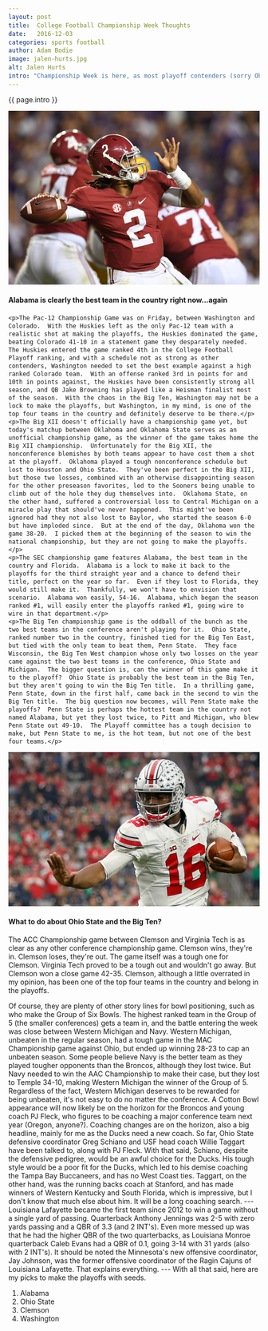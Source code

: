 ```yaml
---
layout: post
title:  College Football Championship Week Thoughts
date:   2016-12-03
categories: sports football
author: Adam Bodie
image: jalen-hurts.jpg
alt: Jalen Hurts
intro: "Championship Week is here, as most playoff contenders (sorry Ohio State) have one more chance to make that big statement they need to be in the final four.  Who wins, who loses, and who gets left home wishing that they hadn't lost that one game?  Here are my thoughts on the matter."
---
```

<div class="article">
<p> {{ page.intro }}</p>
<div class="blog-pic">
		<img src="/img/jalen-hurts.jpg" data-toggle="tooltip" title="Jalen Hurts" class="image block img-responsive">
		<h4>Alabama is clearly the best team in the country right now...again</h4>
</div>

    <p>The Pac-12 Championship Game was on Friday, between Washington and Colorado.  With the Huskies left as the only Pac-12 team with a realistic shot at making the playoffs, the Huskies dominated the game, beating Colorado 41-10 in a statement game they desparately needed.  The Huskies entered the game ranked 4th in the College Football Playoff ranking, and with a schedule not as strong as other contenders, Washington needed to set the best example against a high ranked Colorado team.  With an offense ranked 3rd in points for and 10th in points against, the Huskies have been consistently strong all season, and QB Jake Browning has played like a Heisman finalist most of the season.  With the chaos in the Big Ten, Washington may not be a lock to make the playoffs, but Washington, in my mind, is one of the top four teams in the country and definitely deserve to be there.</p>
    <p>The Big XII doesn't officially have a championship game yet, but today's matchup between Oklahoma and Oklahoma State serves as an unofficial championship game, as the winner of the game takes home the Big XII championship.  Unfortunately for the Big XII, the nonconference blemishes by both teams appear to have cost them a shot at the playoff.  Oklahoma played a tough nonconference schedule but lost to Houston and Ohio State.  They've been perfect in the Big XII, but those two losses, combined with an otherwise disappointing season for the other preseason favorites, led to the Sooners being unable to climb out of the hole they dug themselves into.  Oklahoma State, on the other hand, suffered a controversial loss to Central Michigan on a miracle play that should've never happened.  This might've been ignored had they not also lost to Baylor, who started the season 6-0 but have imploded since.  But at the end of the day, Oklahoma won the game 38-20.  I picked them at the beginning of the season to win the national championship, but they are not going to make the playoffs.</p>
    <p>The SEC championship game features Alabama, the best team in the country and Florida.  Alabama is a lock to make it back to the playoffs for the third straight year and a chance to defend their title, perfect on the year so far.  Even if they lost to Florida, they would still make it.  Thankfully, we won't have to envision that scenario.  Alabama won easily, 54-16.  Alabama, which began the season ranked #1, will easily enter the playoffs ranked #1, going wire to wire in that department.</p>
    <p>The Big Ten championship game is the oddball of the bunch as the two best teams in the conference aren't playing for it.  Ohio State, ranked number two in the country, finished tied for the Big Ten East, but tied with the only team to beat them, Penn State.  They face Wisconsin, the Big Ten West champion whose only two losses on the year came against the two best teams in the conference, Ohio State and Michigan.  The bigger question is, can the winner of this game make it to the playoff?  Ohio State is probably the best team in the Big Ten, but they aren't going to win the Big Ten title.  In a thrilling game, Penn State, down in the first half, came back in the second to win the Big Ten title.  The big question now becomes, will Penn State make the playoffs?  Penn State is perhaps the hottest team in the country not named Alabama, but yet they lost twice, to Pitt and Michigan, who blew Penn State out 49-10.  The Playoff committee has a tough decision to make, but Penn State to me, is the hot team, but not one of the best four teams.</p>
<div class="blog-pic" style="float: left">
		<img src="/img/jt-barrett.jpg" data-toggle="tooltip" title="JT Barrett" class="image block img-responsive">
		<h4>What to do about Ohio State and the Big Ten?</h4>
</div>
    <p>The ACC Championship game between Clemson and Virginia Tech is as clear as any other conference championship game.  Clemson wins, they're in.  Clemson loses, they're out.  The game itself was a tough one for Clemson.  Virginia Tech proved to be a tough out and wouldn't go away.  But Clemson won a close game 42-35.  Clemson, although a little overrated in my opinion, has been one of the top four teams in the country and belong in the playoffs.</p>
    <p>Of course, they are plenty of other story lines for bowl positioning, such as who make the Group of Six Bowls.  The highest ranked team in the Group of 5 (the smaller conferences) gets a team in, and the battle entering the week was close between Western Michigan and Navy.  Western Michigan, unbeaten in the regular season, had a tough game in the MAC Championship game against Ohio, but ended up winning 28-23 to cap an unbeaten season.  Some people believe Navy is the better team as they played tougher opponents than the Broncos, although they lost twice.  But Navy needed to win the AAC Championship to make their case, but they lost to Temple 34-10, making Western Michigan the winner of the Group of 5.  Regardless of the fact, Western Michigan deserves to be rewarded for being unbeaten, it's not easy to do no matter the conference.  A Cotton Bowl appearance will now likely be on the horizon for the Broncos and young coach PJ Fleck, who figures to be coaching a major conference team next year (Oregon, anyone?).  Coaching changes are on the horizon, also a big headline, mainly for me as the Ducks need a new coach.  So far, Ohio State defensive coordinator Greg Schiano and USF head coach Willie Taggart have been talked to, along with PJ Fleck.  With that said, Schiano, despite the defensive pedigree, would be an awful choice for the Ducks.  His tough style would be a poor fit for the Ducks, which led to his demise coaching the Tampa Bay Buccaneers, and has no West Coast ties.  Taggart, on the other hand, was the running backs coach at Stanford, and has made winners of Western Kentucky and South Florida, which is impressive, but I don't know that much else about him.  It will be a long coaching search. --- Louisiana Lafayette became the first team since 2012 to win a game without a single yard of passing.  Quarterback Anthony Jennings was 2-5 with zero yards passing and a QBR of 3.3 (and 2 INT's).  Even more messed up was that he had the higher QBR of the two quarterbacks, as Louisiana Monroe quarterback Caleb Evans had a QBR of 0.1, going 3-14 with 31 yards (also with 2 INT's).  It should be noted the Minnesota's new offensive coordinator, Jay Johnson, was the former offensive coordinator of the Ragin Cajuns of Louisiana Lafayette.  That explains everything. ---  With all that said, here are my picks to make the playoffs with seeds.</p>
<ol>
<li>Alabama</li>
<li>Ohio State</li>
<li>Clemson</li>
<li>Washington</li>
</ol>

</div>